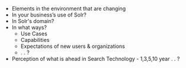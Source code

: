 * Elements in the environment that are changing
* In your business’s use of Solr?
* In Solr's domain?
* In what ways?
  * Use Cases
  * Capabilities
  * Expectations of new users & organizations
  * . . ?
* Perception of what is ahead in Search Technology - 1,3,5,10 year . . ?
